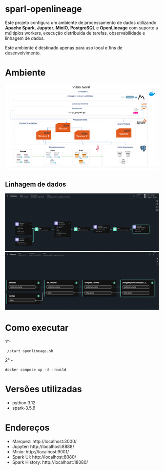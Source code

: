 # sparl-openlineage

Este projeto configura um ambiente de processamento de dados utilizando **Apache Spark**, **Jupyter**, **MinIO**, **PostgreSQL** e **OpenLineage** com suporte a múltiplos workers, execução distribuída de tarefas, observabilidade e linhagem de dados.

 Este ambiente é destinado apenas para uso local e fins de desenvolvimento.

# Ambiente
![alt text](assets/arq_marquez.png)

## Linhagem de dados
![alt text](assets/linhagem.png)
![alt text](assets/linhagem_colunas.png)

# Como executar
1°- 
```
./start_openlineage.sh
```
2° -
```
docker compose up -d --build
```
# Versões utilizadas
- python:3.12
- spark-3.5.6

# Endereços
- Marquez: http://localhost:3000/
- Jupyter: http://localhost:8888/
- Minio: http://localhost:9001/
- Spark UI: http://localhost:8080/
- Spark History: http://localhost:18080/

